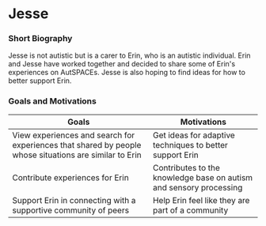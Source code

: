 # Jesse

### Short Biography
Jesse is not autistic but is a carer to Erin, who is an autistic individual. Erin and Jesse have worked together and decided to share some of Erin's experiences on AutSPACEs. Jesse is also hoping to find ideas for how to better support Erin.  

### Goals and Motivations
| **Goals** | **Motivations** | 
| -------- | -------- | 
| View experiences and search for experiences that shared by people whose situations are similar to Erin | Get ideas for adaptive techniques to better support Erin
|Contribute experiences for Erin |Contributes to the knowledge base on autism and sensory processing|
Support Erin in connecting with a supportive community of peers | Help Erin feel like they are part of a community | 
